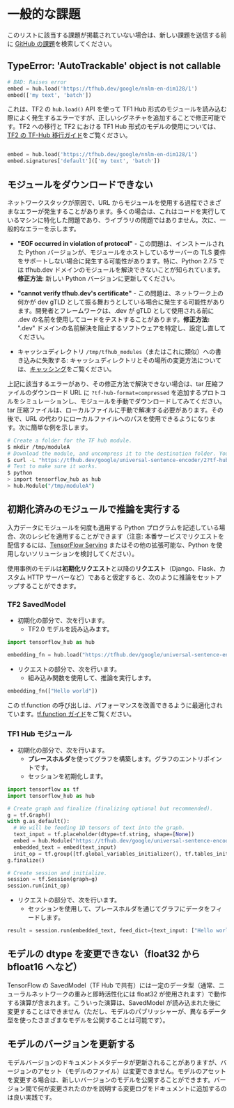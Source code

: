 <!--* freshness: { owner: 'maringeo' reviewed: '2022-04-08' review_interval: '6 months' } *-->

# 一般的な課題

このリストに該当する課題が掲載されていない場合は、新しい課題を送信する前に [GitHub の課題](https://github.com/tensorflow/hub/issues)を検索してください。

## TypeError: 'AutoTrackable' object is not callable

```python
# BAD: Raises error
embed = hub.load('https://tfhub.dev/google/nnlm-en-dim128/1')
embed(['my text', 'batch'])
```

これは、TF2 の `hub.load()` API を使って TF1 Hub 形式のモジュールを読み込む際によく発生するエラーですが、正しいシグネチャを追加することで修正可能です。TF2 への移行と TF2 における TF1 Hub 形式のモデルの使用については、[TF2 の TF-Hub 移行ガイド](migration_tf2.md)をご覧ください。

```python

embed = hub.load('https://tfhub.dev/google/nnlm-en-dim128/1')
embed.signatures['default'](['my text', 'batch'])
```

## モジュールをダウンロードできない

ネットワークスタックが原因で、URL からモジュールを使用する過程でさまざまなエラーが発生することがあります。多くの場合は、これはコードを実行しているマシンに特化した問題であり、ライブラリの問題ではありません。次に、一般的なエラーを示します。

- **"EOF occurred in violation of protocol"** - この問題は、インストールされた Python バージョンが、モジュールをホストしているサーバーの TLS 要件をサポートしない場合に発生する可能性があります。特に、Python 2.7.5 では tfhub.dev ドメインのモジュールを解決できないことが知られています。**修正方法**: 新しい Python バージョンに更新してください。

- **"cannot verify tfhub.dev's certificate"** - この問題は、ネットワーク上の何かが dev gTLD として振る舞おうとしている場合に発生する可能性があります。開発者とフレームワークは、.dev が gTLD として使用される前に .dev の名前を使用してコードをテストすることがあります。**修正方法:** ".dev" ドメインの名前解決を阻止するソフトウェアを特定し、設定し直してください。

- キャッシュディレクトリ `/tmp/tfhub_modules`（またはこれに類似）への書き込みに失敗する: キャッシュディレクトリとその場所の変更方法については、[キャッシング](caching.md)をご覧ください。

上記に該当するエラーがあり、その修正方法で解決できない場合は、tar 圧縮ファイルのダウンロード URL に `?tf-hub-format=compressed` を追加するプロトコルをシミュレーションし、モジュールを手動でダウンロードしてみてください。tar 圧縮ファイルは、ローカルファイルに手動で解凍する必要があります。その後で、URL の代わりにローカルファイルへのパスを使用できるようになります。次に簡単な例を示します。

```bash
# Create a folder for the TF hub module.
$ mkdir /tmp/moduleA
# Download the module, and uncompress it to the destination folder. You might want to do this manually.
$ curl -L "https://tfhub.dev/google/universal-sentence-encoder/2?tf-hub-format=compressed" | tar -zxvC /tmp/moduleA
# Test to make sure it works.
$ python
> import tensorflow_hub as hub
> hub.Module("/tmp/moduleA")
```

## 初期化済みのモジュールで推論を実行する

入力データにモジュールを何度も適用する Python プログラムを記述している場合、次のレシピを適用することができます（注意: 本番サービスでリクエストを配信するには、[TensorFlow Serving](https://www.tensorflow.org/tfx/guide/serving) またはその他の拡張可能な、Python を使用しないソリューションを検討してください）。

使用事例のモデルは**初期化リクエスト**と以降の**リクエスト**（Django、Flask、カスタム HTTP サーバーなど）であると仮定すると、次のように推論をセットアップすることができます。

### TF2 SavedModel

- 初期化の部分で、次を行います。
    - TF2.0 モデルを読み込みます。

```python
import tensorflow_hub as hub

embedding_fn = hub.load("https://tfhub.dev/google/universal-sentence-encoder/4")
```

- リクエストの部分で、次を行います。
    - 組み込み関数を使用して、推論を実行します。

```python
embedding_fn(["Hello world"])
```

この tf.function の呼び出しは、パフォーマンスを改善できるように最適化されています。[tf.function ガイド](https://www.tensorflow.org/guide/function)をご覧ください。

### TF1 Hub モジュール

- 初期化の部分で、次を行います。
    - **プレースホルダ**を使ってグラフを構築します。グラフのエントリポイントです。
    - セッションを初期化します。

```python
import tensorflow as tf
import tensorflow_hub as hub

# Create graph and finalize (finalizing optional but recommended).
g = tf.Graph()
with g.as_default():
  # We will be feeding 1D tensors of text into the graph.
  text_input = tf.placeholder(dtype=tf.string, shape=[None])
  embed = hub.Module("https://tfhub.dev/google/universal-sentence-encoder/2")
  embedded_text = embed(text_input)
  init_op = tf.group([tf.global_variables_initializer(), tf.tables_initializer()])
g.finalize()

# Create session and initialize.
session = tf.Session(graph=g)
session.run(init_op)
```

- リクエストの部分で、次を行います。
    - セッションを使用して、プレースホルダを通じてグラフにデータをフィードします。

```python
result = session.run(embedded_text, feed_dict={text_input: ["Hello world"]})
```

## モデルの dtype を変更できない（float32 から bfloat16 へなど）

TensorFlow の SavedModel（TF Hub で共有）には一定のデータ型（通常、ニューラルネットワークの重みと即時活性化には float32 が使用されます）で動作する演算が含まれます。こういった演算は、SavedModel が読み込まれた後に変更することはできません（ただし、モデルのパブリッシャーが、異なるデータ型を使ったさまざまなモデルを公開することは可能です）。

## モデルのバージョンを更新する

モデルバージョンのドキュメントメタデータが更新されることがありますが、バージョンのアセット（モデルのファイル）は変更できません。モデルのアセットを変更する場合は、新しいバージョンのモデルを公開することができます。バージョン間で何が変更されたのかを説明する変更ログをドキュメントに追加するのは良い実践です。
